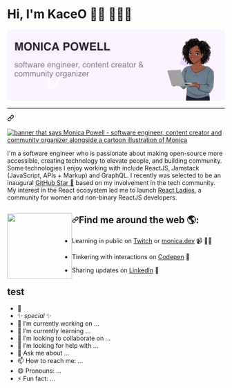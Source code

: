 #  Hi, I'm KaceO 👋🏾 👩🏾‍💻
![banner cartoon illustration](gh-header-image-cropped.png)

---
<svg class="octicon octicon-link" viewBox="0 0 16 16" version="1.1" width="16" height="16" aria-hidden="true"><path fill-rule="evenodd" d="M7.775 3.275a.75.75 0 001.06 1.06l1.25-1.25a2 2 0 112.83 2.83l-2.5 2.5a2 2 0 01-2.83 0 .75.75 0 00-1.06 1.06 3.5 3.5 0 004.95 0l2.5-2.5a3.5 3.5 0 00-4.95-4.95l-1.25 1.25zm-4.69 9.64a2 2 0 010-2.83l2.5-2.5a2 2 0 012.83 0 .75.75 0 001.06-1.06 3.5 3.5 0 00-4.95 0l-2.5 2.5a3.5 3.5 0 004.95 4.95l1.25-1.25a.75.75 0 00-1.06-1.06l-1.25 1.25a2 2 0 01-2.83 0z"></path></svg></a>

<a target="_blank" rel="noopener noreferrer" href="https://raw.githubusercontent.com/M0nica/M0nica/master/gh-header-image-cropped.png"><img src="https://raw.githubusercontent.com/M0nica/M0nica/master/gh-header-image-cropped.png" 
alt="banner that says Monica Powell - software engineer, content creator and community organizer alongside a cartoon illustration of Monica" 
style="max-width:100%;"></a>

I'm a software engineer who is passionate about making open-source more accessible, creating technology to elevate people, and building community. 
Some technologies I enjoy working with include ReactJS, Jamstack (JavaScript, APIs + Markup) and GraphQL. 
I recently was selected to be an inaugural <a href="https://stars.github.com/">GitHub Star 
<g-emoji class="g-emoji" alias="star2" fallback-src="https://github.githubassets.com/images/icons/emoji/unicode/1f31f.png">🌟</g-emoji></a> 
based on my involvement in the tech community.  
My interest in the React ecosystem led me to launch [React Ladies](https://www.meetup.com/React-Ladies/), a community for women and non-binary ReactJS developers.

<h2><a id="user-content-find-me-around-the-web--" class="anchor" aria-hidden="true" href="#find-me-around-the-web--"><svg class="octicon octicon-link" viewBox="0 0 16 16" version="1.1" width="16" height="16" aria-hidden="true"><path fill-rule="evenodd" d="M7.775 3.275a.75.75 0 001.06 1.06l1.25-1.25a2 2 0 112.83 2.83l-2.5 2.5a2 2 0 01-2.83 0 .75.75 0 00-1.06 1.06 3.5 3.5 0 004.95 0l2.5-2.5a3.5 3.5 0 00-4.95-4.95l-1.25 1.25zm-4.69 9.64a2 2 0 010-2.83l2.5-2.5a2 2 0 012.83 0 .75.75 0 001.06-1.06 3.5 3.5 0 00-4.95 0l-2.5 2.5a3.5 3.5 0 004.95 4.95l1.25-1.25a.75.75 0 00-1.06-1.06l-1.25 1.25a2 2 0 01-2.83 0z"></path></svg></a>Find me around the web <g-emoji class="g-emoji" alias="earth_americas" fallback-src="https://github.githubassets.com/images/icons/emoji/unicode/1f30e.png">🌎</g-emoji>: <a href="https://github.com/sponsors/M0nica"><img align="left" width="150" height="150" src="https://github.com/M0nica/M0nica/raw/main/octomonica/m0nica-octocat-rotating.gif?raw=true" style="max-width:100%;"></a></h2>

- Learning in public on [Twitch](https://www.twitch.tv/blacktechdiva) or 
[monica.dev](https://www.monica.dev)
<g-emoji class="g-emoji" alias="video_camera" fallback-src="https://github.githubassets.com/images/icons/emoji/unicode/1f4f9.png">📹</g-emoji> ✍🏾

- Tinkering with interactions on [Codepen](https://codepen.io/m0nica) 
<g-emoji class="g-emoji" alias="ping_pong" fallback-src="https://github.githubassets.com/images/icons/emoji/unicode/1f3d3.png">🏓</g-emoji>

- Sharing updates on [LinkedIn](https://www.linkedin.com/in/monicampowell/)
<g-emoji class="g-emoji" alias="briefcase" fallback-src="https://github.githubassets.com/images/icons/emoji/unicode/1f4bc.png">💼</g-emoji>

## test

- 👋
- ✨ _special_ ✨ 
- 🔭 I’m currently working on ...
- 🌱 I’m currently learning ...
- 👯 I’m looking to collaborate on ...
- 🤔 I’m looking for help with ...
- 💬 Ask me about ...
- 📫 How to reach me: ...
- 😄 Pronouns: ...
- ⚡ Fun fact: ...
